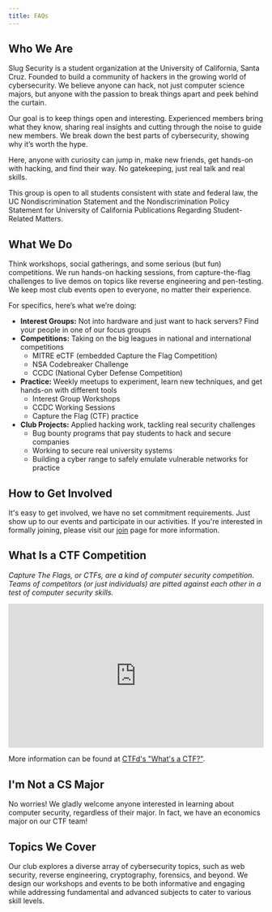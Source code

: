 ```yaml
---
title: FAQs
---
```


## Who We Are
Slug Security is a student organization at the University of California, Santa Cruz. Founded to build a community of hackers in the growing world of cybersecurity. We believe anyone can hack, not just computer science majors, but anyone with the passion to break things apart and peek behind the curtain.

Our goal is to keep things open and interesting. Experienced members bring what they know, sharing real insights and cutting through the noise to guide new members. We break down the best parts of cybersecurity, showing why it’s worth the hype. 

Here, anyone with curiosity can jump in, make new friends, get hands-on with hacking, and find their way. No gatekeeping, just real talk and real skills.

This group is open to all students consistent with state and federal law, the UC Nondiscrimination Statement and the Nondiscrimination Policy Statement for University of California Publications Regarding Student-Related Matters.

## What We Do
Think workshops, social gatherings, and some serious (but fun) competitions. We run hands-on hacking sessions, from capture-the-flag challenges to live demos on topics like reverse engineering and pen-testing. We keep most club events open to everyone, no matter their experience.

For specifics, here’s what we’re doing:

- **Interest Groups:** Not into hardware and just want to hack servers? Find your people in one of our focus groups
- **Competitions:** Taking on the big leagues in national and international competitions
    - MITRE eCTF (embedded Capture the Flag Competition)
    - NSA Codebreaker Challenge
    - CCDC (National Cyber Defense Competition)
- **Practice:** Weekly meetups to experiment, learn new techniques, and get hands-on with different tools
    - Interest Group Workshops
    - CCDC Working Sessions
    - Capture the Flag (CTF) practice
- **Club Projects:** Applied hacking work, tackling real security challenges
    - Bug bounty programs that pay students to hack and secure companies
    - Working to secure real university systems
    - Building a cyber range to safely emulate vulnerable networks for practice

## How to Get Involved
It's easy to get involved, we have no set commitment requirements. Just show up to our events and participate in our activities. If you're interested in formally joining, please visit our [join](/join) page for more information.

## What Is a CTF Competition
*Capture The Flags, or CTFs, are a kind of computer security competition. Teams of competitors (or just individuals) are pitted against each other in a test of computer security skills.*

<div style="position: relative; padding-bottom: 56.25%; height: 0;">
	<iframe style="position: absolute; top: 0; left: 0; width: 100%; height: 100%;" src="https://www.youtube.com/embed/8ev9ZX9J45A" frameborder="0" allowfullscreen></iframe>
</div>

More information can be found at [CTFd's "What's a CTF?"](https://ctfd.io/whats-a-ctf/).

## I'm Not a CS Major
No worries! We gladly welcome anyone interested in learning about computer security, regardless of their major. In fact, we have an economics major on our CTF team!

## Topics We Cover
Our club explores a diverse array of cybersecurity topics, such as web security, reverse engineering, cryptography, forensics, and beyond. We design our workshops and events to be both informative and engaging while addressing fundamental and advanced subjects to cater to various skill levels.

